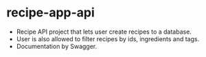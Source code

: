 # recipe-app-api
* Recipe API project that lets user create recipes to a database. 
* User is also allowed to filter recipes by ids, ingredients and tags.
* Documentation by Swagger.
